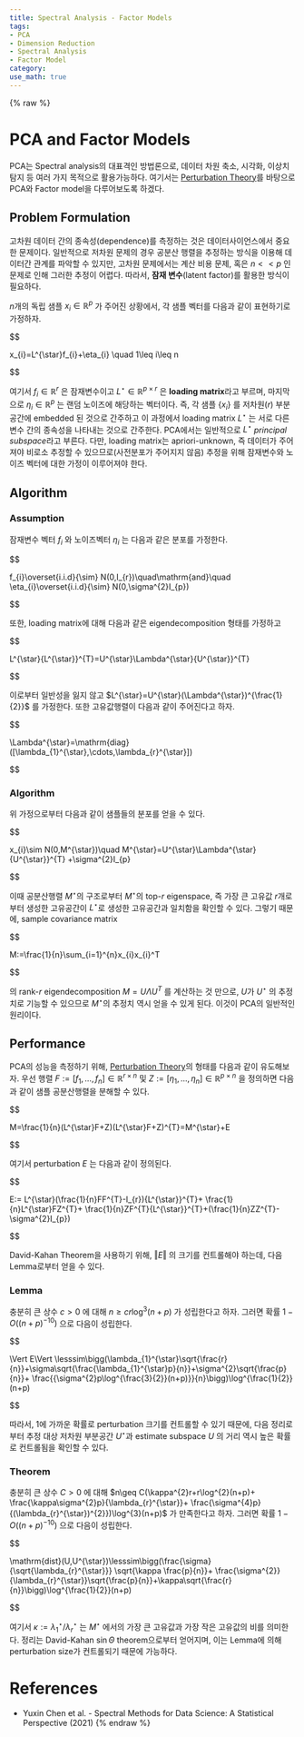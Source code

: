 ```yaml
---
title: Spectral Analysis - Factor Models
tags:
- PCA
- Dimension Reduction
- Spectral Analysis
- Factor Model
category: 
use_math: true
---
```

{% raw %}
# PCA and Factor Models

PCA는 Spectral analysis의 대표격인 방법론으로, 데이터 차원 축소, 시각화, 이상치 탐지 등 여러 가지 목적으로 활용가능하다. 여기서는 [Perturbation Theory](https://ddangchani.github.io/Spectral-Analysis-1/)를 바탕으로 PCA와 Factor model을 다루어보도록 하겠다.

## Problem Formulation
고차원 데이터 간의 종속성(dependence)를 측정하는 것은 데이터사이언스에서 중요한 문제이다. 일반적으로 저차원 문제의 경우 공분산 행렬을 추정하는 방식을 이용해 데이터간 관계를 파악할 수 있지만, 고차원 문제에서는 계산 비용 문제, 혹은 $n<<p$ 인 문제로 인해 그러한 추정이 어렵다. 따라서, **잠재 변수**(latent factor)를 활용한 방식이 필요하다.

$n$개의 독립 샘플 $x_{i}\in\mathbb{R}^{p}$ 가 주어진 상황에서, 각 샘플 벡터를 다음과 같이 표현하기로 가정하자.


$$

x_{i}=L^{\star}f_{i}+\eta_{i} \quad 1\leq i\leq n 


$$

여기서 $f_{i}\in\mathbb{R}^{r}$ 은 잠재변수이고 $L^{\star}\in\mathbb{R}^{p\times r}$ 은 **loading matrix**라고 부르며, 마지막으로 $\eta_{i}\in\mathbb{R}^{p}$ 는 랜덤 노이즈에 해당하는 벡터이다. 즉, 각 샘플 $\{x_{i}\}$ 를 저차원($r$) 부분공간에 embedded 된 것으로 간주하고 이 과정에서 loading matrix $L^{\star}$ 는 서로 다른 변수 간의 종속성을 나타내는 것으로 간주한다. PCA에서는 일반적으로 $L^{\star}$ *principal subspace*라고 부른다. 다만, loading matrix는 apriori-unknown, 즉 데이터가 주어져야 비로소 추정할 수 있으므로(사전분포가 주어지지 않음) 추정을 위해 잠재변수와 노이즈 벡터에 대한 가정이 이루어져야 한다.

## Algorithm
### Assumption
잠재변수 벡터 $f_{i}$ 와 노이즈벡터 $\eta_{i}$ 는 다음과 같은 분포를 가정한다.


$$

f_{i}\overset{i.i.d}{\sim} N(0,I_{r})\quad\mathrm{and}\quad \eta_{i}\overset{i.i.d}{\sim} N(0,\sigma^{2}I_{p})


$$

또한, loading matrix에 대해 다음과 같은 eigendecomposition 형태를 가정하고


$$

L^{\star}{L^{\star}}^{T}=U^{\star}\Lambda^{\star}{U^{\star}}^{T} 


$$

이로부터 일반성을 잃지 않고 $L^{\star}=U^{\star}(\Lambda^{\star})^{\frac{1}{2}}$ 를 가정한다. 또한 고유값행렬이 다음과 같이 주어진다고 하자.


$$

\Lambda^{\star}=\mathrm{diag}([\lambda_{1}^{\star},\cdots,\lambda_{r}^{\star}])


$$

### Algorithm

위 가정으로부터 다음과 같이 샘플들의 분포를 얻을 수 있다.


$$

x_{i}\sim N(0,M^{\star})\quad M^{\star}=U^{\star}\Lambda^{\star}{U^{\star}}^{T} +\sigma^{2}I_{p} 


$$

이때 공분산행렬 $M^{\star}$의 구조로부터 $M^{\star}$의 top-$r$ eigenspace, 즉 가장 큰 고유값 $r$개로부터 생성한 고유공간이 $L^{\star}$로 생성한 고유공간과 일치함을 확인할 수 있다. 그렇기 때문에, sample covariance matrix


$$

M:=\frac{1}{n}\sum_{i=1}^{n}x_{i}x_{i}^T 


$$

의 rank-$r$ eigendecomposition $M=U\Lambda U^{T}$ 를 계산하는 것 만으로, $U$가 $U^{\star}$ 의 추정치로 기능할 수 있으므로 $M^{\star}$의 추정치 역시 얻을 수 있게 된다. 이것이 PCA의 일반적인 원리이다.

## Performance

PCA의 성능을 측정하기 위해, [Perturbation Theory](https://ddangchani.github.io/Spectral-Analysis-1/)의 형태를 다음과 같이 유도해보자. 우선 행렬 $F:=[f_{1},\ldots,f_{n}]\in\mathbb{R}^{r\times n}$ 및 $Z:=[\eta_{1},\ldots,\eta_{n}]\in\mathbb{R}^{p\times n}$ 을 정의하면 다음과 같이 샘플 공분산행렬을 분해할 수 있다.


$$

M=\frac{1}{n}(L^{\star}F+Z)(L^{\star}F+Z)^{T}=M^{\star}+E


$$

여기서 perturbation $E$ 는 다음과 같이 정의된다.


$$

E:= L^{\star}(\frac{1}{n}FF^{T}-I_{r}){L^{\star}}^{T}+ \frac{1}{n}L^{\star}FZ^{T}+ \frac{1}{n}ZF^{T}{L^{\star}}^{T}+(\frac{1}{n}ZZ^{T}-\sigma^{2}I_{p})


$$

David-Kahan Theorem을 사용하기 위해, $\Vert E\Vert$ 의 크기를 컨트롤해야 하는데, 다음 Lemma로부터 얻을 수 있다.

### Lemma

충분히 큰 상수 $c>0$ 에 대해 $n\geq cr\log^{3}(n+p)$ 가 성립한다고 하자. 그러면 확률 $1-O((n+p)^{-10})$ 으로 다음이 성립한다.


$$

\Vert E\Vert \lesssim\bigg(\lambda_{1}^{\star}\sqrt{\frac{r}{n}}+\sigma\sqrt{\frac{\lambda_{1}^{\star}p}{n}}+\sigma^{2}\sqrt{\frac{p}{n}}+ \frac{{\sigma^{2}p\log^{\frac{3}{2}}(n+p)}}{n}\bigg)\log^{\frac{1}{2}}(n+p)


$$

따라서, 1에 가까운 확률로 perturbation 크기를 컨트롤할 수 있기 때문에, 다음 정리로부터 추정 대상 저차원 부분공간 $U^{\star}$과 estimate subspace $U$ 의 거리 역시 높은 확률로 컨트롤됨을 확인할 수 있다.

### Theorem

충분히 큰 상수 $C>0$ 에 대해 $n\geq C(\kappa^{2}r+r\log^{2}(n+p)+ \frac{\kappa\sigma^{2}p}{\lambda_{r}^{\star}}+ \frac{\sigma^{4}p}{(\lambda_{r}^{\star})^{2}})\log^{3}(n+p)$ 가 만족한다고 하자. 그러면 확률 $1-O((n+p)^{-10})$ 으로 다음이 성립한다.


$$

\mathrm{dist}(U,U^{\star})\lesssim\bigg(\frac{\sigma}{\sqrt{\lambda_{r}^{\star}}} \sqrt{\kappa \frac{p}{n}}+ \frac{\sigma^{2}}{\lambda_{r}^{\star}}\sqrt{\frac{p}{n}}+\kappa\sqrt{\frac{r}{n}}\bigg)\log^{\frac{1}{2}}(n+p)


$$

여기서 $\kappa:=\lambda_{1}^{\star}/\lambda_{r}^{\star}$ 는 $M^{\star}$ 에서의 가장 큰 고유값과 가장 작은 고유값의 비를 의미한다. 정리는 David-Kahan $\sin\Theta$ theorem으로부터 얻어지며, 이는 Lemma에 의해 perturbation size가 컨트롤되기 때문에 가능하다.


# References
- Yuxin Chen et al. - Spectral Methods for Data Science: A Statistical Perspective (2021)
{% endraw %}